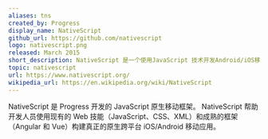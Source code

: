 ```yaml
---
aliases: tns
created_by: Progress
display_name: NativeScript
github_url: https://github.com/nativescript
logo: nativescript.png
released: March 2015
short_description: NativeScript 是一个使用JavaScript 技术开发Android/iOS移动应用的框架。
topic: nativescript
url: https://www.nativescript.org/
wikipedia_url: https://en.wikipedia.org/wiki/NativeScript
---
```

NativeScript 是 Progress 开发的 JavaScript 原生移动框架。
NativeScript 帮助开发人员使用现有的 Web 技能（JavaScript、CSS、XML）和成熟的框架（Angular 和 Vue）构建真正的原生跨平台 iOS/Android 移动应用。
